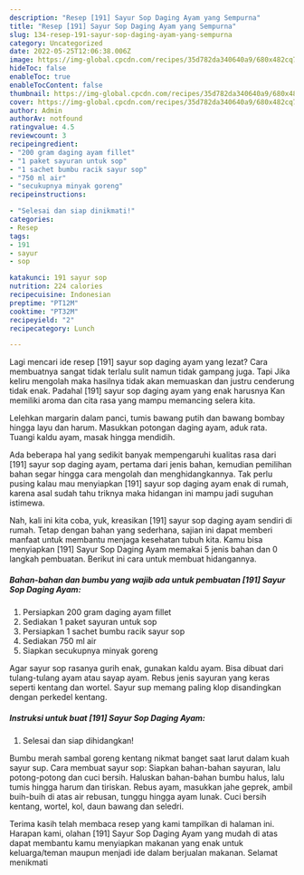 ```yaml
---
description: "Resep [191] Sayur Sop Daging Ayam yang Sempurna"
title: "Resep [191] Sayur Sop Daging Ayam yang Sempurna"
slug: 134-resep-191-sayur-sop-daging-ayam-yang-sempurna
category: Uncategorized
date: 2022-05-25T12:06:38.006Z
image: https://img-global.cpcdn.com/recipes/35d782da340640a9/680x482cq70/191-sayur-sop-daging-ayam-foto-resep-utama.jpg
hideToc: false
enableToc: true
enableTocContent: false
thumbnail: https://img-global.cpcdn.com/recipes/35d782da340640a9/680x482cq70/191-sayur-sop-daging-ayam-foto-resep-utama.jpg
cover: https://img-global.cpcdn.com/recipes/35d782da340640a9/680x482cq70/191-sayur-sop-daging-ayam-foto-resep-utama.jpg
author: Admin
authorAv: notfound
ratingvalue: 4.5
reviewcount: 3
recipeingredient:
- "200 gram daging ayam fillet"
- "1 paket sayuran untuk sop"
- "1 sachet bumbu racik sayur sop"
- "750 ml air"
- "secukupnya minyak goreng"
recipeinstructions:

- "Selesai dan siap dinikmati!"
categories:
- Resep
tags:
- 191
- sayur
- sop

katakunci: 191 sayur sop 
nutrition: 224 calories
recipecuisine: Indonesian
preptime: "PT12M"
cooktime: "PT32M"
recipeyield: "2"
recipecategory: Lunch

---
```



Lagi mencari ide resep [191] sayur sop daging ayam yang lezat? Cara membuatnya sangat tidak terlalu sulit namun tidak gampang juga. Tapi Jika keliru mengolah maka hasilnya tidak akan memuaskan dan justru cenderung tidak enak. Padahal [191] sayur sop daging ayam yang enak harusnya Kan memiliki aroma dan cita rasa yang mampu memancing selera kita.


Lelehkan margarin dalam panci, tumis bawang putih dan bawang bombay hingga layu dan harum. Masukkan potongan daging ayam, aduk rata. Tuangi kaldu ayam, masak hingga mendidih.

Ada beberapa hal yang sedikit banyak mempengaruhi kualitas rasa dari [191] sayur sop daging ayam, pertama dari jenis bahan, kemudian pemilihan bahan segar hingga cara mengolah dan menghidangkannya. Tak perlu pusing kalau mau menyiapkan [191] sayur sop daging ayam enak di rumah, karena asal sudah tahu triknya maka hidangan ini mampu jadi suguhan istimewa.


Nah, kali ini kita coba, yuk, kreasikan [191] sayur sop daging ayam sendiri di rumah. Tetap dengan bahan yang sederhana, sajian ini dapat memberi manfaat untuk membantu menjaga kesehatan tubuh kita. Kamu bisa menyiapkan [191] Sayur Sop Daging Ayam memakai 5 jenis bahan dan 0 langkah pembuatan. Berikut ini cara untuk membuat hidangannya.

<!--inarticleads1-->

##### Bahan-bahan dan bumbu yang wajib ada untuk pembuatan [191] Sayur Sop Daging Ayam:

1. Persiapkan 200 gram daging ayam fillet
1. Sediakan 1 paket sayuran untuk sop
1. Persiapkan 1 sachet bumbu racik sayur sop
1. Sediakan 750 ml air
1. Siapkan secukupnya minyak goreng


Agar sayur sop rasanya gurih enak, gunakan kaldu ayam. Bisa dibuat dari tulang-tulang ayam atau sayap ayam. Rebus jenis sayuran yang keras seperti kentang dan wortel. Sayur sup memang paling klop disandingkan dengan perkedel kentang. 

<!--inarticleads2-->

##### Instruksi untuk buat [191] Sayur Sop Daging Ayam:


1. Selesai dan siap dihidangkan!

Bumbu merah sambal goreng kentang nikmat banget saat larut dalam kuah sayur sup. Cara membuat sayur sop: Siapkan bahan-bahan sayuran, lalu potong-potong dan cuci bersih. Haluskan bahan-bahan bumbu halus, lalu tumis hingga harum dan tiriskan. Rebus ayam, masukkan jahe geprek, ambil buih-buih di atas air rebusan, tunggu hingga ayam lunak. Cuci bersih kentang, wortel, kol, daun bawang dan seledri. 

Terima kasih telah membaca resep yang kami tampilkan di halaman ini. Harapan kami, olahan [191] Sayur Sop Daging Ayam yang mudah di atas dapat membantu kamu menyiapkan makanan yang enak untuk keluarga/teman maupun menjadi ide dalam berjualan makanan. Selamat menikmati
